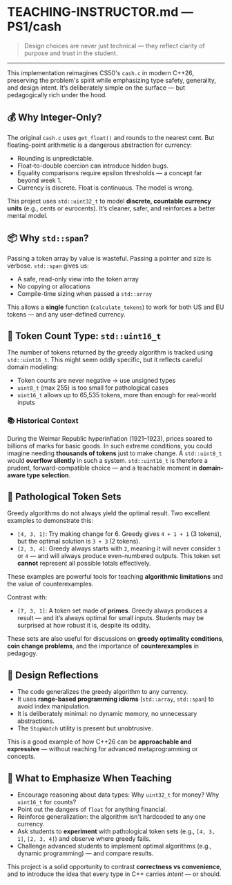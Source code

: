 # TEACHING-INSTRUCTOR.md — PS1/cash

> Design choices are never just technical — they reflect clarity of purpose and trust in the student.

---

This implementation reimagines CS50's `cash.c` in modern C++26, preserving the problem's spirit while emphasizing type safety, generality, and design intent. It’s deliberately simple on the surface — but pedagogically rich under the hood.

## 💰 Why Integer-Only?

The original `cash.c` uses `get_float()` and rounds to the nearest cent. But floating-point arithmetic is a dangerous abstraction for currency:

- Rounding is unpredictable.
- Float-to-double coercion can introduce hidden bugs.
- Equality comparisons require epsilon thresholds — a concept far beyond week 1.
- Currency is discrete. Float is continuous. The model is wrong.

This project uses `std::uint32_t` to model **discrete, countable currency units** (e.g., cents or eurocents). It’s cleaner, safer, and reinforces a better mental model.

## 📦 Why `std::span`?

Passing a token array by value is wasteful. Passing a pointer and size is verbose. `std::span` gives us:

- A safe, read-only view into the token array
- No copying or allocations
- Compile-time sizing when passed a `std::array`

This allows a **single** function (`calculate_tokens`) to work for both US and EU tokens — and any user-defined currency.

## 🔢 Token Count Type: `std::uint16_t`

The number of tokens returned by the greedy algorithm is tracked using `std::uint16_t`. This might seem oddly specific, but it reflects careful domain modeling:

- Token counts are never negative → use unsigned types
- `uint8_t` (max 255) is too small for pathological cases
- `uint16_t` allows up to 65,535 tokens, more than enough for real-world inputs

### 📚 Historical Context

During the Weimar Republic hyperinflation (1921–1923), prices soared to billions of marks for basic goods. In such extreme conditions, you could imagine needing **thousands of tokens** just to make change. A `std::uint8_t` would **overflow silently** in such a system. `std::uint16_t` is therefore a prudent, forward-compatible choice — and a teachable moment in **domain-aware type selection**.

## 🧪 Pathological Token Sets

Greedy algorithms do not always yield the optimal result. Two excellent examples to demonstrate this:

- `[4, 3, 1]`: Try making change for 6. Greedy gives `4 + 1 + 1` (3 tokens), but the optimal solution is `3 + 3` (2 tokens).
- `[2, 3, 4]`: Greedy always starts with `2`, meaning it will never consider `3` or `4` — and will always produce even-numbered outputs. This token set **cannot** represent all possible totals effectively.

These examples are powerful tools for teaching **algorithmic limitations** and the value of counterexamples.

Contrast with:

- `[7, 3, 1]`: A token set made of **primes**. Greedy always produces a result — and it’s always optimal for small inputs. Students may be surprised at how robust it is, despite its oddity.

These sets are also useful for discussions on **greedy optimality conditions**, **coin change problems**, and the importance of **counterexamples** in pedagogy.

## 🧵 Design Reflections

- The code generalizes the greedy algorithm to any currency.
- It uses **range-based programming idioms** (`std::array`, `std::span`) to avoid index manipulation.
- It is deliberately minimal: no dynamic memory, no unnecessary abstractions.
- The `StopWatch` utility is present but unobtrusive.

This is a good example of how C++26 can be **approachable and expressive** — without reaching for advanced metaprogramming or concepts.

## 🧭 What to Emphasize When Teaching

- Encourage reasoning about data types: Why `uint32_t` for money? Why `uint16_t` for counts?
- Point out the dangers of `float` for anything financial.
- Reinforce generalization: the algorithm isn't hardcoded to any one currency.
- Ask students to **experiment** with pathological token sets (e.g., `[4, 3, 1]`, `[2, 3, 4]`) and observe where greedy fails.
- Challenge advanced students to implement optimal algorithms (e.g., dynamic programming) — and compare results.

This project is a solid opportunity to contrast **correctness vs convenience**, and to introduce the idea that every type in C++ carries *intent* — or should.

